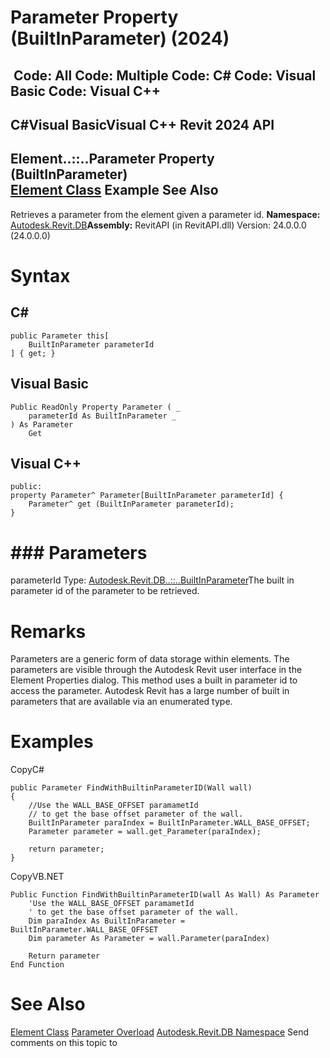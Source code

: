 # Parameter Property (BuiltInParameter) (2024)

﻿
 Code: All Code: Multiple Code: C# Code: Visual Basic Code: Visual C++   
---  
C#Visual BasicVisual C++
Revit 2024 API  
---  
Element..::..Parameter Property (BuiltInParameter)  
[Element Class](eb16114f-69ea-f4de-0d0d-f7388b105a16.md "Element Class") Example See Also  
---  
Retrieves a parameter from the element given a parameter id.
**Namespace:** [Autodesk.Revit.DB](87546ba7-461b-c646-cbb1-2cb8f5bff8b2.md "Autodesk.Revit.DB Namespace")**Assembly:** RevitAPI (in RevitAPI.dll) Version: 24.0.0.0 (24.0.0.0)
# Syntax
C#  
---  
```text
public Parameter this[
	BuiltInParameter parameterId
] { get; }
```
  
Visual Basic  
---  
```text
Public ReadOnly Property Parameter ( _
	parameterId As BuiltInParameter _
) As Parameter
	Get
```
  
Visual C++  
---  
```text
public:
property Parameter^ Parameter[BuiltInParameter parameterId] {
	Parameter^ get (BuiltInParameter parameterId);
}
```
  
# ### Parameters
parameterId
    Type: [Autodesk.Revit.DB..::..BuiltInParameter](fb011c91-be7e-f737-28c7-3f1e1917a0e0.md "BuiltInParameter Enumeration")The built in parameter id of the parameter to be retrieved.
# Remarks
Parameters are a generic form of data storage within elements. The parameters are visible through the Autodesk Revit user interface in the Element Properties dialog. This method uses a built in parameter id to access the parameter. Autodesk Revit has a large number of built in parameters that are available via an enumerated type.
# Examples
CopyC#
```text
public Parameter FindWithBuiltinParameterID(Wall wall)
{
    //Use the WALL_BASE_OFFSET paramametId
    // to get the base offset parameter of the wall.
    BuiltInParameter paraIndex = BuiltInParameter.WALL_BASE_OFFSET;
    Parameter parameter = wall.get_Parameter(paraIndex);

    return parameter;
}
```

CopyVB.NET
```text
Public Function FindWithBuiltinParameterID(wall As Wall) As Parameter
    'Use the WALL_BASE_OFFSET paramametId
    ' to get the base offset parameter of the wall.
    Dim paraIndex As BuiltInParameter = BuiltInParameter.WALL_BASE_OFFSET
    Dim parameter As Parameter = wall.Parameter(paraIndex)

    Return parameter
End Function
```

# See Also
[Element Class](eb16114f-69ea-f4de-0d0d-f7388b105a16.md "Element Class")
[Parameter Overload](a742d71a-b415-9e99-2978-abd3b5bae7f2.md "Parameter Property")
[Autodesk.Revit.DB Namespace](87546ba7-461b-c646-cbb1-2cb8f5bff8b2.md "Autodesk.Revit.DB Namespace")
Send comments on this topic to 